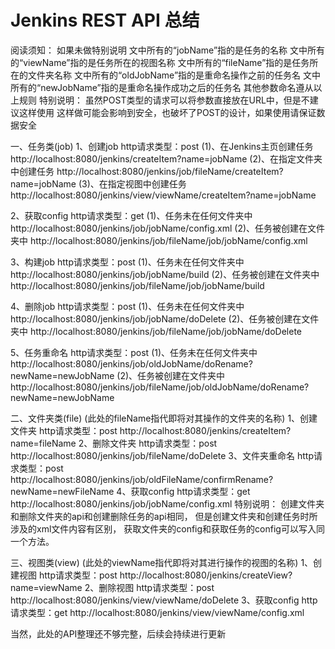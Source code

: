 # Jenkins REST API 总结

阅读须知：
	如果未做特别说明
	文中所有的“jobName”指的是任务的名称
	文中所有的“viewName”指的是任务所在的视图名称
	文中所有的“fileName”指的是任务所在的文件夹名称
	文中所有的“oldJobName”指的是重命名操作之前的任务名
	文中所有的“newJobName”指的是重命名操作成功之后的任务名
	其他参数命名遵从以上规则
特别说明：
	虽然POST类型的请求可以将参数直接放在URL中，但是不建议这样使用
	这样做可能会影响到安全，也破坏了POST的设计，如果使用请保证数据安全

一、任务类(job)
1、创建job	http请求类型：post
	(1)、在Jenkins主页创建任务
	http://localhost:8080/jenkins/createItem?name=jobName
	(2)、在指定文件夹中创建任务
	http://localhost:8080/jenkins/job/fileName/createItem?name=jobName
	(3)、在指定视图中创建任务
	http://localhost:8080/jenkins/view/viewName/createItem?name=jobName

2、获取config	http请求类型：get
	(1)、任务未在任何文件夹中
	http://localhost:8080/jenkins/job/jobName/config.xml
	(2)、任务被创建在文件夹中
	http://localhost:8080/jenkins/job/fileName/job/jobName/config.xml

3、构建job	http请求类型：post
	(1)、任务未在任何文件夹中
	http://localhost:8080/jenkins/job/jobName/build
	(2)、任务被创建在文件夹中
	http://localhost:8080/jenkins/job/fileName/job/jobName/build

4、删除job	http请求类型：post
	(1)、任务未在任何文件夹中
	http://localhost:8080/jenkins/job/jobName/doDelete
	(2)、任务被创建在文件夹中
	http://localhost:8080/jenkins/job/fileName/job/jobName/doDelete

5、任务重命名	http请求类型：post
	(1)、任务未在任何文件夹中
	http://localhost:8080/jenkins/job/oldJobName/doRename?newName=newJobName
	(2)、任务被创建在文件夹中
	http://localhost:8080/jenkins/job/fileName/job/oldJobName/doRename?newName=newJobName

二、文件夹类(file)	(此处的fileName指代即将对其操作的文件夹的名称)
1、创建文件夹	http请求类型：post
	http://localhost:8080/jenkins/createItem?name=fileName
2、删除文件夹	http请求类型：post
	http://localhost:8080/jenkins/job/fileName/doDelete
3、文件夹重命名	http请求类型：post
	http://localhost:8080/jenkins/job/oldFileName/confirmRename?newName=newFileName
4、获取config	http请求类型：get
	http://localhost:8080/jenkins/job/jobName/config.xml
特别说明：
	创建文件夹和删除文件夹的api和创建删除任务的api相同，
	但是创建文件夹和创建任务时所涉及的xml文件内容有区别，
	获取文件夹的config和获取任务的config可以写入同一个方法。

三、视图类(view)	(此处的viewName指代即将对其进行操作的视图的名称)
1、创建视图	http请求类型：post
	http://localhost:8080/jenkins/createView?name=viewName
2、删除视图	http请求类型：post
	http://localhost:8080/jenkins/view/viewName/doDelete
3、获取config	http请求类型：get
	http://localhost:8080/jenkins/view/viewName/config.xml

当然，此处的API整理还不够完整，后续会持续进行更新
